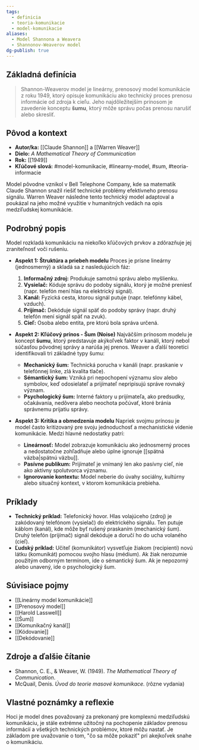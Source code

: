 ```yaml
---
tags:
  - definicia
  - teoria-komunikacie
  - model-komunikacie
aliases:
  - Model Shannona a Weavera
  - Shannonov-Weaverov model
dg-publish: true
---
```

## Základná definícia

> Shannon-Weaverov model je lineárny, prenosový model komunikácie z roku 1949, ktorý opisuje komunikáciu ako technický proces prenosu informácie od zdroja k cieľu. Jeho najdôležitejším prínosom je zavedenie konceptu **šumu**, ktorý môže správu počas prenosu narušiť alebo skresliť.

## Pôvod a kontext

* **Autor/ka:** [[Claude Shannon]] a [[Warren Weaver]]
* **Dielo:** *A Mathematical Theory of Communication*
* **Rok:** [[1949]]
* **Kľúčové slová:** #model-komunikacie, #linearny-model, #sum, #teoria-informacie

Model pôvodne vznikol v Bell Telephone Company, kde sa matematik Claude Shannon snažil riešiť technické problémy efektívneho prenosu signálu. Warren Weaver následne tento technický model adaptoval a poukázal na jeho možné využitie v humanitných vedách na opis medziľudskej komunikácie.

## Podrobný popis

Model rozkladá komunikáciu na niekoľko kľúčových prvkov a zdôrazňuje jej zraniteľnosť voči rušeniu.

* **Aspekt 1: Štruktúra a priebeh modelu**
    Proces je prísne lineárny (jednosmerný) a skladá sa z nasledujúcich fáz:
    1.  **Informačný zdroj:** Produkuje samotnú správu alebo myšlienku.
    2.  **Vysielač:** Kóduje správu do podoby signálu, ktorý je možné preniesť (napr. telefón mení hlas na elektrický signál).
    3.  **Kanál:** Fyzická cesta, ktorou signál putuje (napr. telefónny kábel, vzduch).
    4.  **Prijímač:** Dekóduje signál späť do podoby správy (napr. druhý telefón mení signál späť na zvuk).
    5.  **Cieľ:** Osoba alebo entita, pre ktorú bola správa určená.

* **Aspekt 2: Kľúčový prínos - Šum (Noise)**
    Najväčším prínosom modelu je koncept **šumu**, ktorý predstavuje akýkoľvek faktor v kanáli, ktorý nebol súčasťou pôvodnej správy a narúša jej prenos. Weaver a ďalší teoretici identifikovali tri základné typy šumu:
    * **Mechanický šum:** Technická porucha v kanáli (napr. praskanie v telefónnej linke, zlá kvalita tlače).
    * **Sémantický šum:** Vzniká pri nepochopení významu slov alebo symbolov, keď odosielateľ a prijímateľ nepripisujú správe rovnaký význam.
    * **Psychologický šum:** Interné faktory u prijímateľa, ako predsudky, očakávania, nedôvera alebo neochota počúvať, ktoré bránia správnemu prijatiu správy.

* **Aspekt 3: Kritika a obmedzenia modelu**
    Napriek svojmu prínosu je model často kritizovaný pre svoju jednoduchosť a mechanistické videnie komunikácie. Medzi hlavné nedostatky patrí:
    * **Lineárnosť:** Model zobrazuje komunikáciu ako jednosmerný proces a nedostatočne zohľadňuje alebo úplne ignoruje [[spätná väzba|spätnú väzbu]].
    * **Pasívne publikum:** Prijímateľ je vnímaný len ako pasívny cieľ, nie ako aktívny spolutvorca významu.
    * **Ignorovanie kontextu:** Model neberie do úvahy sociálny, kultúrny alebo situačný kontext, v ktorom komunikácia prebieha.

## Príklady

* **Technický príklad:** Telefonický hovor. Hlas volajúceho (zdroj) je zakódovaný telefónom (vysielač) do elektrického signálu. Ten putuje káblom (kanál), kde môže byť rušený praskaním (mechanický šum). Druhý telefón (prijímač) signál dekóduje a doručí ho do ucha volaného (cieľ).
* **Ľudský príklad:** Učiteľ (komunikátor) vysvetľuje žiakom (recipienti) novú látku (komunikát) pomocou svojho hlasu (médium). Ak žiak nerozumie použitým odborným termínom, ide o sémantický šum. Ak je nepozorný alebo unavený, ide o psychologický šum.

## Súvisiace pojmy

* [[Lineárny model komunikácie]]
* [[Prenosový model]]
* [[Harold Lasswell]]
* [[Šum]]
* [[Komunikačný kanál]]
* [[Kódovanie]]
* [[Dekódovanie]]

## Zdroje a ďalšie čítanie

* Shannon, C. E., & Weaver, W. (1949). *The Mathematical Theory of Communication*.
* McQuail, Denis. *Úvod do teorie masové komunikace.* (rôzne vydania)

## Vlastné poznámky a reflexie

Hoci je model dnes považovaný za prekonaný pre komplexnú medziľudskú komunikáciu, je stále extrémne užitočný na pochopenie základov prenosu informácií a všetkých technických problémov, ktoré môžu nastať. Je základom pre uvažovanie o tom, "čo sa môže pokaziť" pri akejkoľvek snahe o komunikáciu.
